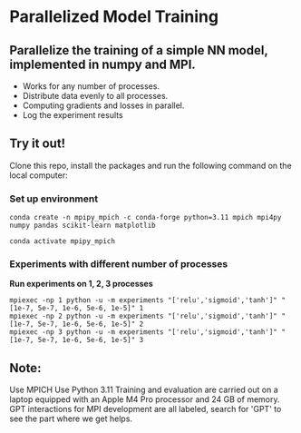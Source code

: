 # Parallelized Model Training 

## Parallelize the training of a simple NN model, implemented in numpy and MPI.
- Works for any number of processes.
- Distribute data evenly to all processes.
- Computing gradients and losses in parallel.
- Log the experiment results

## Try it out!
Clone this repo, install the packages and run the following command on the local computer:

### Set up environment
```
conda create -n mpipy_mpich -c conda-forge python=3.11 mpich mpi4py numpy pandas scikit-learn matplotlib
 
conda activate mpipy_mpich
```

### Experiments with different number of processes 
**Run experiments on 1, 2, 3 processes**
```
mpiexec -np 1 python -u -m experiments "['relu','sigmoid','tanh']" "[1e-7, 5e-7, 1e-6, 5e-6, 1e-5]" 1
mpiexec -np 2 python -u -m experiments "['relu','sigmoid','tanh']" "[1e-7, 5e-7, 1e-6, 5e-6, 1e-5]" 2
mpiexec -np 3 python -u -m experiments "['relu','sigmoid','tanh']" "[1e-7, 5e-7, 1e-6, 5e-6, 1e-5]" 3
```

## Note:
Use MPICH
Use Python 3.11
Training and evaluation are carried out on a laptop equipped with an Apple M4 Pro processor and 24 GB of memory.
GPT interactions for MPI development are all labeled, search for 'GPT' to see the part where we get helps.
 